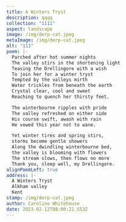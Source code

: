 ```yaml
---
title: A Winters Tryst
description: qqqq
collection: "1111"
aspect: landscape
image: /img/derp-cat.jpeg
metaImage: /img/derp-cat.jpeg
alt: "111"
poem: |-
  Parched after hot summer nights
  The valley stirs in the shortening light
  Teasing the Drellingore with a wish
  To join her for a winter tryst
  Tempted by the valleys mirth
  Water trickles from beneath the earth
  Crystal clear, cool and sweet
  Reaching to quench her thirsty feet.

  The winterbourne ripples with pride
  The valley refreshed on either side
  His course swift, awash with rain
  He vowed this year not to wane.

  Yet winter tires and spring stirs, 
  storms become gentle showers
  Along the dwindling winterbourne bed, 
  the valley is blooming with flowers
  The stream slows, then flows no more
  Thank you, sleep well, my Drellingore.
alignPoemLeft: true
address: |-
  A Winters Tryst
  Alkham valley
  Kent
stamp: /img/derp-cat.jpeg
author: Caroline Whitehouse
date: 2023-02-12T08:00:22.553Z
---
```

